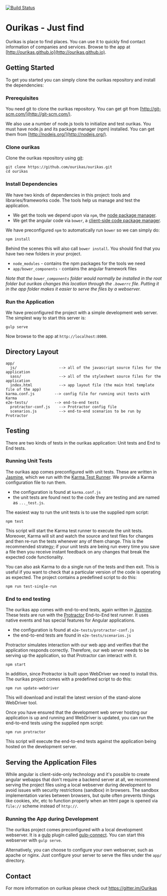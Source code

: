 [![Build Status](https://snap-ci.com/Ourikas/ourikas/branch/master/build_image)](https://snap-ci.com/Ourikas/ourikas/branch/master)

# Ourikas - Just find

Ourikas is place to find places.
You can use it to quickly find contact information of companies and services. Browse to the app at [http://ourikas.github.io](http://ourikas.github.io).

## Getting Started

To get you started you can simply clone the ourikas repository and install the dependencies:

### Prerequisites

You need git to clone the ourikas repository. You can get git from
[http://git-scm.com/](http://git-scm.com/).

We also use a number of node.js tools to initialize and test ourikas. You must have node.js and
its package manager (npm) installed.  You can get them from [http://nodejs.org/](http://nodejs.org/).

### Clone ourikas

Clone the ourikas repository using [git][git]:

```
git clone https://github.com/ourikas/ourikas.git
cd ourikas
```

### Install Dependencies

We have two kinds of dependencies in this project: tools and libraries/frameworks code.  The tools help
us manage and test the application.

* We get the tools we depend upon via `npm`, the [node package manager][npm].
* We get the angular code via `bower`, a [client-side code package manager][bower].

We have preconfigured `npm` to automatically run `bower` so we can simply do:

```
npm install
```

Behind the scenes this will also call `bower install`.  You should find that you have two new
folders in your project.

* `node_modules` - contains the npm packages for the tools we need
* `app/bower_components` - contains the angular framework files

*Note that the `bower_components` folder would normally be installed in the root folder but
ourikas changes this location through the `.bowerrc` file.  Putting it in the app folder makes
it easier to serve the files by a webserver.*

### Run the Application

We have preconfigured the project with a simple development web server.  The simplest way to start
this server is:

```
gulp serve
```

Now browse to the app at `http://localhost:8000`.



## Directory Layout

```
app/
  js/                   --> all of the javascript source files for the application
  sass/                 --> all of the stylesheet source files for the application
  index.html            --> app layout file (the main html template file of the app)
karma.conf.js         --> config file for running unit tests with Karma
e2e-tests/            --> end-to-end tests
  protractor-conf.js    --> Protractor config file
  scenarios.js          --> end-to-end scenarios to be run by Protractor
```

## Testing

There are two kinds of tests in the ourikas application: Unit tests and End to End tests.

### Running Unit Tests

The ourikas app comes preconfigured with unit tests. These are written in
[Jasmine][jasmine], which we run with the [Karma Test Runner][karma]. We provide a Karma
configuration file to run them.

* the configuration is found at `karma.conf.js`
* the unit tests are found next to the code they are testing and are named as `..._test.js`.

The easiest way to run the unit tests is to use the supplied npm script:

```
npm test
```

This script will start the Karma test runner to execute the unit tests. Moreover, Karma will sit and
watch the source and test files for changes and then re-run the tests whenever any of them change.
This is the recommended strategy; if your unit tests are being run every time you save a file then
you receive instant feedback on any changes that break the expected code functionality.

You can also ask Karma to do a single run of the tests and then exit.  This is useful if you want to
check that a particular version of the code is operating as expected.  The project contains a
predefined script to do this:

```
npm run test-single-run
```


### End to end testing

The ourikas app comes with end-to-end tests, again written in [Jasmine][jasmine]. These tests
are run with the [Protractor][protractor] End-to-End test runner.  It uses native events and has
special features for Angular applications.

* the configuration is found at `e2e-tests/protractor-conf.js`
* the end-to-end tests are found in `e2e-tests/scenarios.js`

Protractor simulates interaction with our web app and verifies that the application responds
correctly. Therefore, our web server needs to be serving up the application, so that Protractor
can interact with it.

```
npm start
```

In addition, since Protractor is built upon WebDriver we need to install this.  The ourikas
project comes with a predefined script to do this:

```
npm run update-webdriver
```

This will download and install the latest version of the stand-alone WebDriver tool.

Once you have ensured that the development web server hosting our application is up and running
and WebDriver is updated, you can run the end-to-end tests using the supplied npm script:

```
npm run protractor
```

This script will execute the end-to-end tests against the application being hosted on the
development server.

## Serving the Application Files

While angular is client-side-only technology and it's possible to create angular webapps that
don't require a backend server at all, we recommend serving the project files using a local
webserver during development to avoid issues with security restrictions (sandbox) in browsers. The
sandbox implementation varies between browsers, but quite often prevents things like cookies, xhr,
etc to function properly when an html page is opened via `file://` scheme instead of `http://`.


### Running the App during Development

The ourikas project comes preconfigured with a local development webserver.  It is a [gulp][gulp]
plugin called [gulp-connect][gulp-connect]. You can start this webserver with `gulp serve`.

Alternatively, you can choose to configure your own webserver, such as apache or nginx. Just
configure your server to serve the files under the `app/` directory.

## Contact

For more information on ourikas please check out https://gitter.im/Ourikas

[git]: http://git-scm.com/
[bower]: http://bower.io
[npm]: https://www.npmjs.org/
[node]: http://nodejs.org
[protractor]: https://github.com/angular/protractor
[jasmine]: http://jasmine.github.io
[karma]: http://karma-runner.github.io
[travis]: https://travis-ci.org/
[gulp]: http://gulpjs.com/
[gulp-connect]: https://github.com/avevlad/gulp-connect
